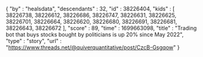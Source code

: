 {
  "by" : "healsdata",
  "descendants" : 32,
  "id" : 38226404,
  "kids" : [ 38226738, 38226612, 38226686, 38226747, 38226631, 38226625, 38226701, 38226664, 38226620, 38226680, 38226691, 38226681, 38226643, 38226672 ],
  "score" : 89,
  "time" : 1699663098,
  "title" : "Trading bot that buys stocks bought by politicians is up 20% since May 2022",
  "type" : "story",
  "url" : "https://www.threads.net/@quiverquantitative/post/CzcB-Gsgqow"
}
